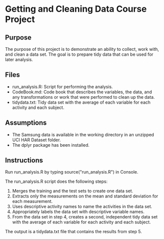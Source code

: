 # Getting and Cleaning Data Course Project

## Purpose
The purpose of this project is to demonstrate an ability to collect, work with, and clean a data set. The goal is to prepare tidy data that can be used for later analysis.

## Files
* run_analysis.R: Script for performing the analysis.
* CodeBook.md: Code book that describes the variables, the data, and any transformations or work that were performed to clean up the data.
* tidydata.txt: Tidy data set with the average of each variable for each activity and each subject.

## Assumptions
* The Samsung data is available in the working directory in an unzipped UCI HAR Dataset folder.
* The dplyr package has been installed.

## Instructions
Run run_analysis.R by typing source("run_analysis.R") in Console.

The run_analysis.R script does the following steps:
1. Merges the training and the test sets to create one data set.
2. Extracts only the measurements on the mean and standard deviation for each measurement.
3. Uses descriptive activity names to name the activities in the data set.
4. Appropriately labels the data set with descriptive variable names.
5. From the data set in step 4, creates a second, independent tidy data set with the average of each variable for each activity and each subject.

The output is a tidydata.txt file that contains the results from step 5.
